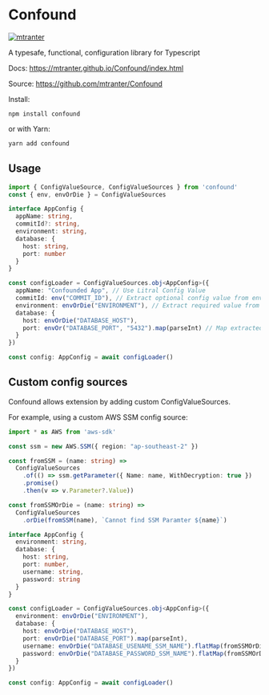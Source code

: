 # Confound

[![mtranter](https://circleci.com/gh/mtranter/Confound.svg?style=shield)](https://app.circleci.com/pipelines/github/mtranter/Confound)

A typesafe, functional, configuration library for Typescript

Docs: https://mtranter.github.io/Confound/index.html

Source: https://github.com/mtranter/Confound

Install:
```
npm install confound
```
or with Yarn:
```sh
yarn add confound
```


## Usage

```typescript
import { ConfigValueSource, ConfigValueSources } from 'confound'
const { env, envOrDie } = ConfigValueSources

interface AppConfig {
  appName: string,
  commitId?: string,
  environment: string,
  database: {
    host: string,
    port: number
  }
}

const configLoader = ConfigValueSources.obj<AppConfig>({
  appName: "Confounded App", // Use Litral Config Value
  commitId: env("COMMIT_ID"), // Extract optional config value from env variable
  environment: envOrDie("ENVIRONMENT"), // Extract required value from env variable
  database: { 
    host: envOrDie("DATABASE_HOST"),
    port: envOr("DATABASE_PORT", "5432").map(parseInt) // Map extracted config values to required types.
  }
})

const config: AppConfig = await configLoader()

```

## Custom config sources

Confound allows extension by adding custom ConfigValueSources.

For example, using a custom AWS SSM config source:

```typescript
import * as AWS from 'aws-sdk'

const ssm = new AWS.SSM({ region: "ap-southeast-2" })

const fromSSM = (name: string) => 
  ConfigValueSources
    .of(() => ssm.getParameter({ Name: name, WithDecryption: true })
    .promise()
    .then(v => v.Parameter?.Value))

const fromSSMOrDie = (name: string) => 
  ConfigValueSources
    .orDie(fromSSM(name), `Cannot find SSM Paramter ${name}`)

interface AppConfig {
  environment: string,
  database: {
    host: string,
    port: number,
    username: string,
    password: string
  }
}

const configLoader = ConfigValueSources.obj<AppConfig>({
  environment: envOrDie("ENVIRONMENT"),
  database: {
    host: envOrDie("DATABASE_HOST"),
    port: envOrDie("DATABASE_PORT").map(parseInt),
    username: envOrDie("DATABASE_USENAME_SSM_NAME").flatMap(fromSSMOrDie),
    password: envOrDie("DATABASE_PASSWORD_SSM_NAME").flatMap(fromSSMOrDie)
  }
})

const config: AppConfig = await configLoader()
```
